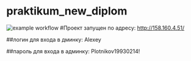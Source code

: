 # praktikum_new_diplom

![example workflow](https://github.com/Aleksei93/foodgram-project-react/actions/workflows/foodgram_workflow.yml/badge.svg)
#Проект запущен по адресу: http://158.160.4.51/

##логин для входа в дминку: Alexey

##пароль для входа в админку: Plotnikov19930214!
